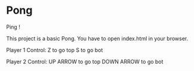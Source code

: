 # Pong
Ping !

This project is a basic Pong. 
You have to open index.html in your browser.

Player 1 Control:
Z to go top
S to go bot

Player 2 Control:
UP ARROW to go top
DOWN ARROW to go bot
